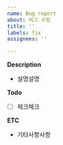 ```yaml
---
name: Bug report
about: 버그 수정
title: ''
labels: fix
assignees: ''

---
```


**Description**
- 설명설명

**Todo**
- [ ] 체크체크

**ETC**
- 기타사항사항
